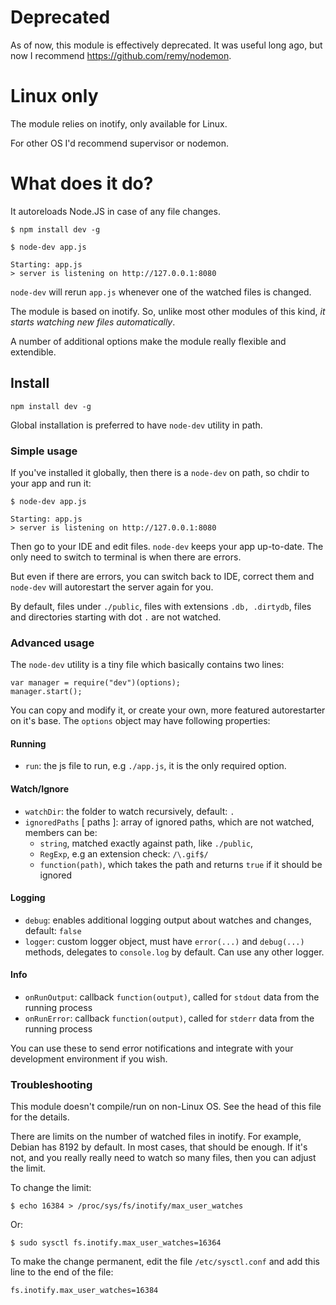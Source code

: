 
# Deprecated

As of now, this module is effectively deprecated. It was useful long ago, but now I recommend https://github.com/remy/nodemon.

# Linux only

The module relies on inotify, only available for Linux.

For other OS I'd recommend supervisor or nodemon.

# What does it do?

It autoreloads Node.JS in case of any file changes. 


    $ npm install dev -g

    $ node-dev app.js

    Starting: app.js
    > server is listening on http://127.0.0.1:8080

`node-dev` will rerun `app.js` whenever one of the watched files is
changed.

The module is based on inotify. So, unlike most other modules of this kind, *it starts watching new files automatically*. 

A number of additional options make the module really flexible and extendible.

## Install

`npm install dev -g`

Global installation is preferred to have `node-dev` utility in path.

### Simple usage

If you've installed it globally, then there is a `node-dev` on path, so chdir to your app and run it:

    $ node-dev app.js

    Starting: app.js
    > server is listening on http://127.0.0.1:8080

Then go to your IDE and edit files. `node-dev` keeps your app up-to-date. The only need to switch to terminal is when there are errors.

But even if there are errors, you can switch back to IDE, correct them and `node-dev` will autorestart the server again for you.

By default, files under `./public`, files with extensions `.db, .dirtydb`, files and directories starting with dot `.` are not watched.

### Advanced usage

The `node-dev` utility is a tiny file which basically contains two lines:

    var manager = require("dev")(options);
    manager.start();

You can copy and modify it, or create your own, more featured autorestarter on it's base.
The `options` object may have following properties:

#### Running

- `run`: the js file to run, e.g `./app.js`, it is the only required option.

#### Watch/Ignore

- `watchDir`: the folder to watch recursively, default: `.`
- `ignoredPaths` [ paths ]: array of ignored paths, which are not watched, members can be:
    * `string`, matched exactly against path, like `./public`,
    * `RegExp`, e.g an extension check: `/\.gif$/`
    * `function(path)`, which takes the path and returns `true` if it should be ignored

#### Logging
- `debug`: enables additional logging output about watches and changes, default: `false`
- `logger`: custom logger object, must have `error(...)` and `debug(...)` methods, delegates to `console.log` by default. Can use any other logger.

#### Info
- `onRunOutput`: callback `function(output)`, called for `stdout` data from the running process
- `onRunError`: callback `function(output)`, called for `stderr` data from the running process

You can use these to send error notifications and integrate with your development environment if you wish.

### Troubleshooting

This module doesn't compile/run on non-Linux OS. See the head of this file for the details.

There are limits on the number of watched files in inotify. For example, Debian has 8192 by default. In most cases, that should be enough. If it's not, and you really really need to watch so many files, then you can adjust the limit.

To change the limit:

    $ echo 16384 > /proc/sys/fs/inotify/max_user_watches

Or:

    $ sudo sysctl fs.inotify.max_user_watches=16364

To make the change permanent, edit the file `/etc/sysctl.conf` and add this line to the end of the file:

    fs.inotify.max_user_watches=16384



